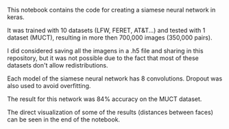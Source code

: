 This notebook contains the code for creating a siamese neural network in keras.

It was trained with 10 datasets (LFW, FERET, AT&T...) and tested with 1 dataset (MUCT), resulting in more then 700,000 images (350,000 pairs).

I did considered saving all the imagens in a .h5 file and sharing in this repository, but it was not possible due to the fact that most of these datasets don't allow redistributions.

Each model of the siamese neural network has 8 convolutions. Dropout was also used to avoid overfitting.

The result for this network was 84% accuracy on the MUCT dataset.

The direct visualization of some of the results (distances between faces) can be seen in the end of the notebook.
